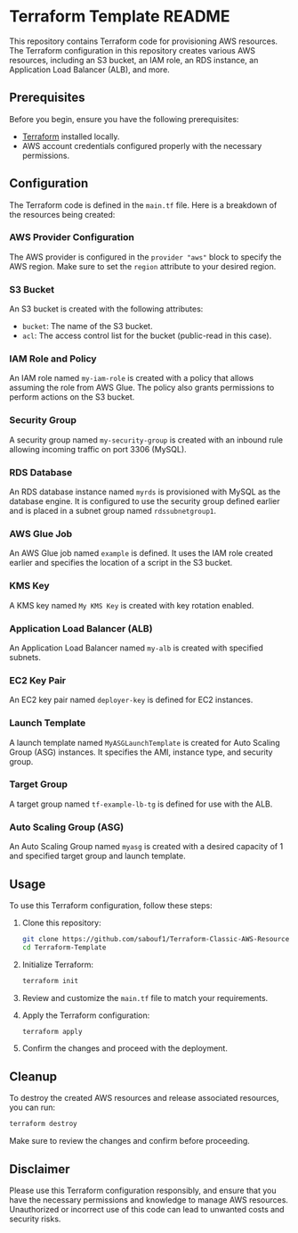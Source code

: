 # Terraform Template README

This repository contains Terraform code for provisioning AWS resources. The Terraform configuration in this repository creates various AWS resources, including an S3 bucket, an IAM role, an RDS instance, an Application Load Balancer (ALB), and more. 

## Prerequisites

Before you begin, ensure you have the following prerequisites:

- [Terraform](https://www.terraform.io/downloads.html) installed locally.
- AWS account credentials configured properly with the necessary permissions.

## Configuration

The Terraform code is defined in the `main.tf` file. Here is a breakdown of the resources being created:

### AWS Provider Configuration

The AWS provider is configured in the `provider "aws"` block to specify the AWS region. Make sure to set the `region` attribute to your desired region.

### S3 Bucket

An S3 bucket is created with the following attributes:

- `bucket`: The name of the S3 bucket.
- `acl`: The access control list for the bucket (public-read in this case).

### IAM Role and Policy

An IAM role named `my-iam-role` is created with a policy that allows assuming the role from AWS Glue. The policy also grants permissions to perform actions on the S3 bucket.

### Security Group

A security group named `my-security-group` is created with an inbound rule allowing incoming traffic on port 3306 (MySQL).

### RDS Database

An RDS database instance named `myrds` is provisioned with MySQL as the database engine. It is configured to use the security group defined earlier and is placed in a subnet group named `rdssubnetgroup1`.

### AWS Glue Job

An AWS Glue job named `example` is defined. It uses the IAM role created earlier and specifies the location of a script in the S3 bucket.

### KMS Key

A KMS key named `My KMS Key` is created with key rotation enabled.

### Application Load Balancer (ALB)

An Application Load Balancer named `my-alb` is created with specified subnets.

### EC2 Key Pair

An EC2 key pair named `deployer-key` is defined for EC2 instances.

### Launch Template

A launch template named `MyASGLaunchTemplate` is created for Auto Scaling Group (ASG) instances. It specifies the AMI, instance type, and security group.

### Target Group

A target group named `tf-example-lb-tg` is defined for use with the ALB.

### Auto Scaling Group (ASG)

An Auto Scaling Group named `myasg` is created with a desired capacity of 1 and specified target group and launch template.

## Usage

To use this Terraform configuration, follow these steps:

1. Clone this repository:

   ```bash
   git clone https://github.com/sabouf1/Terraform-Classic-AWS-Resources
   cd Terraform-Template
   ```

2. Initialize Terraform:

   ```bash
   terraform init
   ```

3. Review and customize the `main.tf` file to match your requirements.

4. Apply the Terraform configuration:

   ```bash
   terraform apply
   ```

5. Confirm the changes and proceed with the deployment.

## Cleanup

To destroy the created AWS resources and release associated resources, you can run:

```bash
terraform destroy
```

Make sure to review the changes and confirm before proceeding.

## Disclaimer

Please use this Terraform configuration responsibly, and ensure that you have the necessary permissions and knowledge to manage AWS resources. Unauthorized or incorrect use of this code can lead to unwanted costs and security risks.
